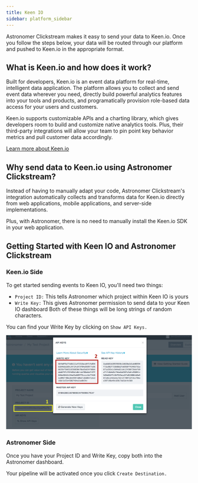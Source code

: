 ```yaml
---
title: Keen IO
sidebar: platform_sidebar
---
```

Astronomer Clickstream makes it easy to send your data to Keen.io. Once you follow the steps below, your data will be routed through our platform and pushed to Keen.io in the appropriate format. 

## What is Keen.io and how does it work?

Built for developers, Keen.io is an event data platform for real-time, intelligent data application. The platform allows you to collect and send event data wherever you need, directly build powerful analytics features into your tools and products, and programatically provision role-based data access for your users and customers.

Keen.io supports customizable APIs and a charting library, which gives developers room to build and customize native analytics tools. Plus, their third-party integrations will allow your team to pin point key behavior metrics and pull customer data accordingly. 

[Learn more about Keen.io](https://keen.io/)

## Why send data to Keen.io using Astronomer Clickstream?

Instead of having to manually adapt your code, Astronomer Clickstream's integration automatically collects and transforms data for Keen.io directly from web applications, mobile applications, and server-side implementations. 

Plus, with Astronomer, there is no need to manually install the Keen.io SDK in your web application.

## Getting Started with Keen IO and Astronomer Clickstream

### Keen.io Side 

To get started sending events to Keen IO, you'll need two things:

* `Project ID:` This tells Astronomer which project within Keen IO is yours
* `Write Key:` This gives Astronomer permission to send data to your Keen IO dashboard
Both of these things will be long strings of random characters. 

You can find your Write Key by clicking on `Show API Keys.`

![keen-io1](../../../images/keen-io1.png)

### Astronomer Side

Once you have your Project ID and Write Key, copy both into the Astronomer dashboard. 

Your pipeline will be activated once you click `Create Destination.`

